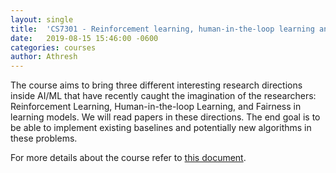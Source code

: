 ```yaml
---
layout: single
title:  'CS7301 - Reinforcement learning, human-in-the-loop learning and fairness in learning models'
date:   2019-08-15 15:46:00 -0600
categories: courses
author: Athresh
---
```


The course aims to bring three different interesting research directions inside AI/ML that have recently caught the imagination of the researchers: Reinforcement Learning, Human-in-the-loop Learning, and Fairness in learning models. We will read papers in these directions. The end goal is to be able to implement existing baselines and potentially new algorithms in these problems.

For more details about the course refer to [this document](https://docs.google.com/document/d/15APP4wbI9vfmvfxn73j3b58MYCDZSneNKx4Ghj9yJgc/edit?usp=sharing).
